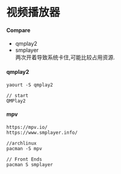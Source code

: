 # 视频播放器

#### Compare

* qmplay2  
* smplayer  
    两次开着导致系统卡住,可能比较占用资源.

#### qmplay2 

```
yaourt -S qmplay2  

// start
QMPlay2
```

#### mpv

```
https://mpv.io/  
https://www.smplayer.info/

//archlinux
pacman -S mpv

// Front Ends
pacman S smplayer

```




